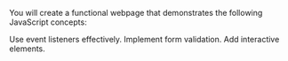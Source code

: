 You will create a functional webpage that demonstrates the following JavaScript concepts:

Use event listeners effectively.
Implement form validation.
Add interactive elements.
